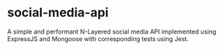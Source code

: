 # social-media-api

A simple and performant N-Layered social media API implemented using ExpressJS and Mongoose with corresponding tests using Jest.
